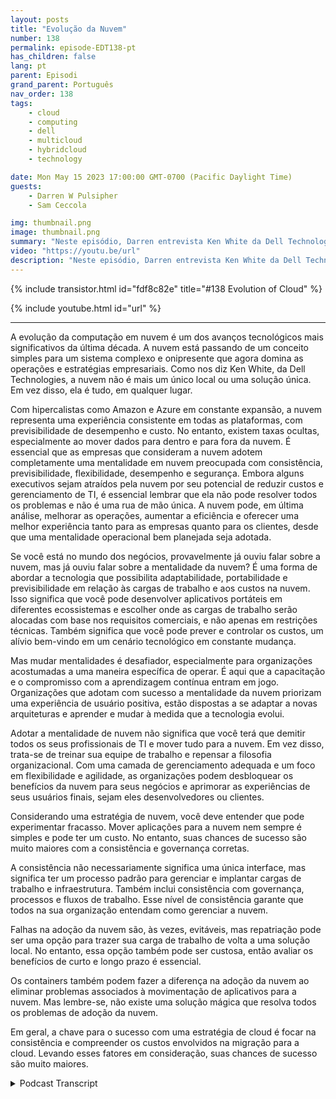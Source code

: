 ```yaml
---
layout: posts
title: "Evolução da Nuvem"
number: 138
permalink: episode-EDT138-pt
has_children: false
lang: pt
parent: Episodi
grand_parent: Português
nav_order: 138
tags:
    - cloud
    - computing
    - dell
    - multicloud
    - hybridcloud
    - technology

date: Mon May 15 2023 17:00:00 GMT-0700 (Pacific Daylight Time)
guests:
    - Darren W Pulsipher
    - Sam Ceccola

img: thumbnail.png
image: thumbnail.png
summary: "Neste episódio, Darren entrevista Ken White da Dell Technology sobre como a tecnologia em nuvem é mais do que apenas tecnologia, mas sim uma mudança processual e cultural nas organizações."
video: "https://youtu.be/url"
description: "Neste episódio, Darren entrevista Ken White da Dell Technology sobre como a tecnologia em nuvem é mais do que apenas tecnologia, mas sim uma mudança processual e cultural nas organizações."
---
```


<div>
{% include transistor.html id="fdf8c82e" title="#138 Evolution of Cloud" %}

{% include youtube.html id="url" %}
</div>

---

A evolução da computação em nuvem é um dos avanços tecnológicos mais significativos da última década. A nuvem está passando de um conceito simples para um sistema complexo e onipresente que agora domina as operações e estratégias empresariais. Como nos diz Ken White, da Dell Technologies, a nuvem não é mais um único local ou uma solução única. Em vez disso, ela é tudo, em qualquer lugar.

Com hipercalistas como Amazon e Azure em constante expansão, a nuvem representa uma experiência consistente em todas as plataformas, com previsibilidade de desempenho e custo. No entanto, existem taxas ocultas, especialmente ao mover dados para dentro e para fora da nuvem. É essencial que as empresas que consideram a nuvem adotem completamente uma mentalidade em nuvem preocupada com consistência, previsibilidade, flexibilidade, desempenho e segurança. Embora alguns executivos sejam atraídos pela nuvem por seu potencial de reduzir custos e gerenciamento de TI, é essencial lembrar que ela não pode resolver todos os problemas e não é uma rua de mão única. A nuvem pode, em última análise, melhorar as operações, aumentar a eficiência e oferecer uma melhor experiência tanto para as empresas quanto para os clientes, desde que uma mentalidade operacional bem planejada seja adotada.

Se você está no mundo dos negócios, provavelmente já ouviu falar sobre a nuvem, mas já ouviu falar sobre a mentalidade da nuvem? É uma forma de abordar a tecnologia que possibilita adaptabilidade, portabilidade e previsibilidade em relação às cargas de trabalho e aos custos na nuvem. Isso significa que você pode desenvolver aplicativos portáteis em diferentes ecossistemas e escolher onde as cargas de trabalho serão alocadas com base nos requisitos comerciais, e não apenas em restrições técnicas. Também significa que você pode prever e controlar os custos, um alívio bem-vindo em um cenário tecnológico em constante mudança.

Mas mudar mentalidades é desafiador, especialmente para organizações acostumadas a uma maneira específica de operar. É aqui que a capacitação e o compromisso com a aprendizagem contínua entram em jogo. Organizações que adotam com sucesso a mentalidade da nuvem priorizam uma experiência de usuário positiva, estão dispostas a se adaptar a novas arquiteturas e aprender e mudar à medida que a tecnologia evolui.

Adotar a mentalidade de nuvem não significa que você terá que demitir todos os seus profissionais de TI e mover tudo para a nuvem. Em vez disso, trata-se de treinar sua equipe de trabalho e repensar a filosofia organizacional. Com uma camada de gerenciamento adequada e um foco em flexibilidade e agilidade, as organizações podem desbloquear os benefícios da nuvem para seus negócios e aprimorar as experiências de seus usuários finais, sejam eles desenvolvedores ou clientes.

Considerando uma estratégia de nuvem, você deve entender que pode experimentar fracasso. Mover aplicações para a nuvem nem sempre é simples e pode ter um custo. No entanto, suas chances de sucesso são muito maiores com a consistência e governança corretas.

A consistência não necessariamente significa uma única interface, mas significa ter um processo padrão para gerenciar e implantar cargas de trabalho e infraestrutura. Também inclui consistência com governança, processos e fluxos de trabalho. Esse nível de consistência garante que todos na sua organização entendam como gerenciar a nuvem.

Falhas na adoção da nuvem são, às vezes, evitáveis, mas repatriação pode ser uma opção para trazer sua carga de trabalho de volta a uma solução local. No entanto, essa opção também pode ser custosa, então avaliar os benefícios de curto e longo prazo é essencial.

Os containers também podem fazer a diferença na adoção da nuvem ao eliminar problemas associados à movimentação de aplicativos para a nuvem. Mas lembre-se, não existe uma solução mágica que resolva todos os problemas de adoção da nuvem.

Em geral, a chave para o sucesso com uma estratégia de cloud é focar na consistência e compreender os custos envolvidos na migração para a cloud. Levando esses fatores em consideração, suas chances de sucesso são muito maiores.



<details>
<summary> Podcast Transcript </summary>

<p></p>

</details>
